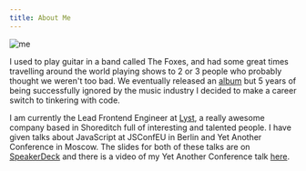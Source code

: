 ```yaml
---
title: About Me
---
```


![me](https://secure.gravatar.com/avatar/0324ece38e4ae25a75c52f2bbec7967a?s=200)

I used to play guitar in a band called The Foxes, and had some great times travelling around the world playing shows to 2 or 3 people who probably thought we weren't too bad. We eventually released an [album](http://www.last.fm/music/The+Foxes/Last+of+Many) but 5 years of being successfully ignored by the music industry I decided to make a career switch to tinkering with code.

I am currently the Lead Frontend Engineer at [Lyst](http://www.lyst.com/), a really awesome company based in Shoreditch full of interesting and talented people. I have given talks about JavaScript at JSConfEU in Berlin and Yet Another Conference in Moscow. The slides for both
of these talks are on [SpeakerDeck](https://speakerdeck.com/jonbretman) and there is a video of my Yet Another Conference talk [here](http://tech.yandex.ru/events/yac/2013/talks/1116/).
